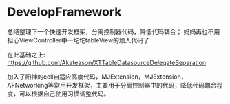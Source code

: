 # DevelopFramework
总结整理下一个快速开发框架，分离控制器代码，降低代码耦合；
妈妈再也不用担心ViewController中一坨坨tableView的烦人代码了

在此基础之上:
https://github.com/Akateason/XTTableDatasourceDelegateSeparation

加入了阳神的cell自适应高度代码，MJExtension，MJExtension，AFNetworking等常用开发框架，主要用于分离控制器中的代码，降低代码耦合程度，可以根据自己使用习惯调整代码。
